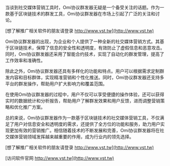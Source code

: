 当谈到社交媒体营销工具时，Omi协议群发器无疑是一个备受关注的话题。作为一款基于区块链技术的群发工具，Omi协议群发器在市场上引起了广泛的关注和讨论。

[想了解推广相关软件的朋友请登录 http://www.vst.tw](http://www.vst.tw)

Omi协议群发器的出现，为企业和个人提供了一种全新的社交媒体营销方式。其基于区块链技术，保障了信息的安全性和透明度，有效防止了虚假信息和恶意攻击。同时，Omi协议群发器还采用了智能合约技术，实现了自动化的群发管理，提高了工作效率和准确性。

除此之外，Omi协议群发器还具有多样化的功能和特点。用户可以根据需求定制群发内容和目标群体，实现精准营销和个性化推送。同时，Omi协议群发器还支持多平台的群发操作，帮助用户扩大影响力和覆盖范围。

在使用Omi协议群发器的过程中，用户不仅可以享受便捷的操作体验，还可以获得实时的数据统计和分析报告，帮助用户了解群发效果和用户反馈，进而调整营销策略和优化推广方案。

总的来说，Omi协议群发器作为一款基于区块链技术的社交媒体营销工具，不仅满足了用户对信息安全和透明度的需求，还提供了全方位的功能和服务，助力用户实现更加有效的营销推广。相信随着技术的不断发展和完善，Omi协议群发器将在社交媒体营销领域发挥越来越重要的作用，成为行业内的领先选择。

[想了解推广相关软件的朋友请登录 http://www.vst.tw](http://www.vst.tw)


[访问软件官网 http://www.vst.tw](http://www.vst.tw)
